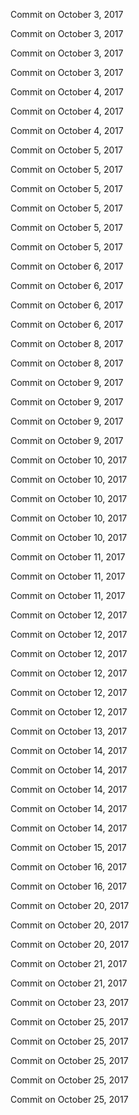 Commit on October 3, 2017

Commit on October 3, 2017

Commit on October 3, 2017

Commit on October 3, 2017

Commit on October 4, 2017

Commit on October 4, 2017

Commit on October 4, 2017

Commit on October 5, 2017

Commit on October 5, 2017

Commit on October 5, 2017

Commit on October 5, 2017

Commit on October 5, 2017

Commit on October 5, 2017

Commit on October 6, 2017

Commit on October 6, 2017

Commit on October 6, 2017

Commit on October 6, 2017

Commit on October 8, 2017

Commit on October 8, 2017

Commit on October 9, 2017

Commit on October 9, 2017

Commit on October 9, 2017

Commit on October 9, 2017

Commit on October 10, 2017

Commit on October 10, 2017

Commit on October 10, 2017

Commit on October 10, 2017

Commit on October 10, 2017

Commit on October 11, 2017

Commit on October 11, 2017

Commit on October 11, 2017

Commit on October 12, 2017

Commit on October 12, 2017

Commit on October 12, 2017

Commit on October 12, 2017

Commit on October 12, 2017

Commit on October 12, 2017

Commit on October 13, 2017

Commit on October 14, 2017

Commit on October 14, 2017

Commit on October 14, 2017

Commit on October 14, 2017

Commit on October 14, 2017

Commit on October 15, 2017

Commit on October 16, 2017

Commit on October 16, 2017

Commit on October 20, 2017

Commit on October 20, 2017

Commit on October 20, 2017

Commit on October 21, 2017

Commit on October 21, 2017

Commit on October 23, 2017

Commit on October 25, 2017

Commit on October 25, 2017

Commit on October 25, 2017

Commit on October 25, 2017

Commit on October 25, 2017

